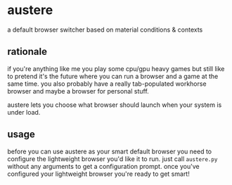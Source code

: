 # austere
a default browser switcher based on material conditions &amp; contexts

## rationale

if you're anything like me you play some cpu/gpu heavy games but still like to pretend it's the future where you can run a browser and a game at the same time. you also probably have a really tab-populated workhorse browser and maybe a browser for personal stuff.

austere lets you choose what browser should launch when your system is under load.

## usage

before you can use austere as your smart default browser you need to configure the lightweight browser you'd like it to run. just call `austere.py` without any arguments to get a configuration prompt. once you've configured your lightweight browser you're ready to get smart!
